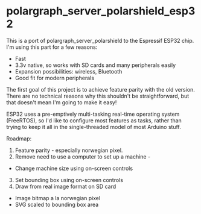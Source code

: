 # polargraph_server_polarshield_esp32

This is a port of polargraph_server_polarshield to the Espressif ESP32 chip. I'm using
this part for a few reasons:

* Fast
* 3.3v native, so works with SD cards and many peripherals easily
* Expansion possibilities: wireless, Bluetooth
* Good fit for modern peripherals

The first goal of this project is to achieve feature parity with the old version. 
There are no technical reasons why this shouldn't be straightforward, but that doesn't
mean I'm going to make it easy! 

ESP32 uses a pre-emptively multi-tasking real-time operating system (FreeRTOS), so I'd 
like to configure most features as tasks, rather than trying to keep it all in the 
single-threaded model of most Arduino stuff.

Roadmap:
1. Feature parity - especially norwegian pixel.
2. Remove need to use a computer to set up a machine - 
  * Change machine size using on-screen controls
3. Set bounding box using on-screen controls
4. Draw from real image format on SD card
  * Image bitmap a la norwegian pixel
  * SVG scaled to bounding box area


